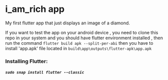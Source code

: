 # i_am_rich app

My first flutter app that just displays an image of a diamond.

If you want to test the app on your android device , you need to clone this repo in your system
and you should have flutter environment installed , then run the command ```flutter build apk --split-per-abi```
then you have to install 'app.apk' file located in
```build\app\outputs\flutter-apk\app.apk```

### Installing Flutter:

##### `sudo snap install flutter --classic`
